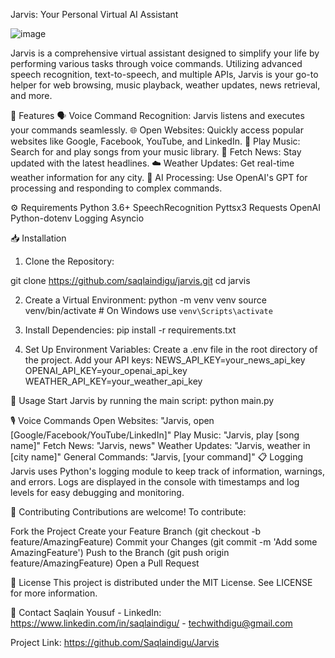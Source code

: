 Jarvis: Your Personal Virtual AI Assistant

![image](https://github.com/Saqlaindigu/Jarvis/assets/137167055/3e42236f-e84c-417c-ba80-97ab6e78727b)


Jarvis is a comprehensive virtual assistant designed to simplify your life by performing various tasks through voice commands. Utilizing advanced speech recognition, text-to-speech, and multiple APIs, Jarvis is your go-to helper for web browsing, music playback, weather updates, news retrieval, and more.

🌟 Features
🗣 Voice Command Recognition: Jarvis listens and executes your commands seamlessly.
🌐 Open Websites: Quickly access popular websites like Google, Facebook, YouTube, and LinkedIn.
🎵 Play Music: Search for and play songs from your music library.
📰 Fetch News: Stay updated with the latest headlines.
☁️ Weather Updates: Get real-time weather information for any city.
🤖 AI Processing: Use OpenAI's GPT for processing and responding to complex commands.

⚙️ Requirements
Python 3.6+
SpeechRecognition
Pyttsx3
Requests
OpenAI
Python-dotenv
Logging
Asyncio

📥 Installation
1. Clone the Repository:

  git clone https://github.com/saqlaindigu/jarvis.git
  cd jarvis

2. Create a Virtual Environment:
   python -m venv venv
  source venv/bin/activate  # On Windows use `venv\Scripts\activate`

3. Install Dependencies:
   pip install -r requirements.txt
   
4. Set Up Environment Variables:
  Create a .env file in the root directory of the project.
  Add your API keys:
  NEWS_API_KEY=your_news_api_key
  OPENAI_API_KEY=your_openai_api_key
  WEATHER_API_KEY=your_weather_api_key

🚀 Usage
Start Jarvis by running the main script:
  python main.py

🎙 Voice Commands
Open Websites: "Jarvis, open [Google/Facebook/YouTube/LinkedIn]"
Play Music: "Jarvis, play [song name]"
Fetch News: "Jarvis, news"
Weather Updates: "Jarvis, weather in [city name]"
General Commands: "Jarvis, [your command]"
📋 Logging
Jarvis uses Python's logging module to keep track of information, warnings, and errors. Logs are displayed in the console with timestamps and log levels for easy debugging and monitoring.

🤝 Contributing
Contributions are welcome! To contribute:

Fork the Project
Create your Feature Branch (git checkout -b feature/AmazingFeature)
Commit your Changes (git commit -m 'Add some AmazingFeature')
Push to the Branch (git push origin feature/AmazingFeature)
Open a Pull Request

📜 License
This project is distributed under the MIT License. See LICENSE for more information.

📧 Contact
Saqlain Yousuf - LinkedIn: https://www.linkedin.com/in/saqlaindigu/ - techwithdigu@gmail.com

Project Link: https://github.com/Saqlaindigu/Jarvis


